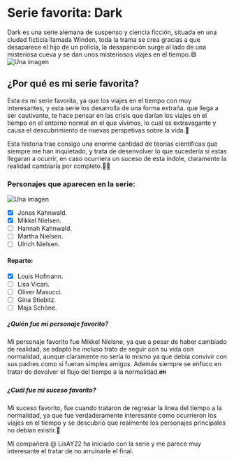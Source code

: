# Serie favorita: Dark
 Dark es una serie alemana de suspenso y ciencia ficción, situada en una ciudad ficticia llamada Winden, toda la trama se crea gracias a que desaparece el hijo de un policía, la desaparición surge al lado de una misteriosa cueva y se dan unos misteriosos viajes en el tiempo.:smile:
 ![Una imagen](https://cdn.culturagenial.com/es/imagenes/dark-logo-cke.jpg)

 ## ¿Por qué es mi serie favorita?
Esta es mi serie favorita, ya que los viajes en el tiempo con muy interesantes, y esta serie los desarrolla de una forma extraña. que llega a ser cautivante, te hace pensar en las crisis que darían los viajes en el tiempo en el entorno normal en el que vivimos, lo cual es extravagante y causa el descubrimiento de nuevas perspetivas sobre la vida.:star_struck:

Esta historia trae consigo una enorme cantidad de teorías científicas que siempre me han inquietado, y trata de desenvolver lo que sucedería si estas llegaran a ocurrir, en caso ocurriera un suceso de esta índole, claramente la realidad cambiaría por completo.:face_exhaling:


### Personajes que aparecen en la serie:
![Una imagen](https://imagenes.elpais.com/resizer/8ejzCFOG3eb2dD0LBwbF6xievjE=/1960x1103/ep01.epimg.net/cultura/imagenes/2017/12/01/television/1512131212_503549_1512131866_noticia_fotograma.jpg)

- [x] Jonas Kahnwald.
- [x] Mikkel Nielsen.
- [ ] Hannah Kahnwald.
- [ ] Martha Nielsen.
- [ ] Ulrich Nielsen.

#### Reparto:
- [x] Louis Hofmann.
- [ ] Lisa Vicari.
- [ ] Oliver Masucci.
- [ ] Gina Stiebitz.
- [ ] Maja Schöne.

##### ¿Quién fue mi personaje favorito?
Mi personaje favorito fue Mikkel Nielsne, ya que a pesar de haber cambiado de realidad, se adaptó he incluso trato de seguir con su vida con normalidad, aunque claramente no sería lo mismo ya que debía convivir con sus padres como si fueran simples amigos. Además siempre se enfoco en tratar de devolver el flujo del tiempo a la normalidad.:family:

##### ¿Cuál fue mi suceso favorito?
Mi suceso favorito, fue cuando trataron de regresar la linea del tiempo a la normalidad, ya que fue verdaderamente interesante como ocurrieron los viajes en el tiempo y se descubrió que realmente los personajes principales no debían existir.:mechanical_leg:


Mi compañera @ LisAY22 ha iniciado con la serie y me parece muy interesante el tratar de no arruinarle el final.
